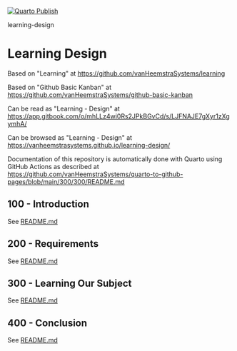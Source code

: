 [![Quarto Publish](https://github.com/vanHeemstraSystems/learning-design/actions/workflows/publish.yml/badge.svg)](https://github.com/vanHeemstraSystems/learning-design/actions/workflows/publish.yml)

learning-design
# Learning Design

Based on "Learning" at https://github.com/vanHeemstraSystems/learning

Based on "Github Basic Kanban" at https://github.com/vanHeemstraSystems/github-basic-kanban

Can be read as "Learning - Design" at https://app.gitbook.com/o/mhLLz4wi0Rs2JPkBGvCd/s/LJFNAJE7gXyr1zXgymhA/

Can be browsed as "Learning - Design" at https://vanheemstrasystems.github.io/learning-design/

Documentation of this repository is automatically done with Quarto using GitHub Actions as described at https://github.com/vanHeemstraSystems/quarto-to-github-pages/blob/main/300/300/README.md

## 100 - Introduction

See [README.md](./100/README.md)

## 200 - Requirements

See [README.md](./200/README.md)

## 300 - Learning Our Subject

See [README.md](./300/README.md)

## 400 - Conclusion

See [README.md](./400/README.md)
